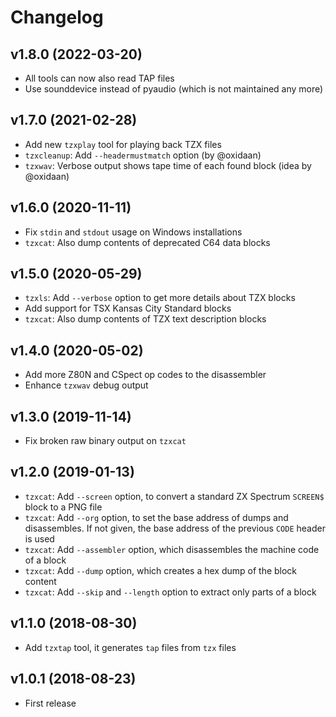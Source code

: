 # Changelog

## v1.8.0 (2022-03-20)

* All tools can now also read TAP files
* Use sounddevice instead of pyaudio (which is not maintained any more)

## v1.7.0 (2021-02-28)

* Add new `tzxplay` tool for playing back TZX files
* `tzxcleanup`: Add `--headermustmatch` option (by @oxidaan)
* `tzxwav`: Verbose output shows tape time of each found block (idea by @oxidaan)

## v1.6.0 (2020-11-11)

* Fix `stdin` and `stdout` usage on Windows installations
* `tzxcat`: Also dump contents of deprecated C64 data blocks

## v1.5.0 (2020-05-29)

* `tzxls`: Add `--verbose` option to get more details about TZX blocks
* Add support for TSX Kansas City Standard blocks
* `tzxcat`: Also dump contents of TZX text description blocks

## v1.4.0 (2020-05-02)

* Add more Z80N and CSpect op codes to the disassembler
* Enhance `tzxwav` debug output

## v1.3.0 (2019-11-14)

* Fix broken raw binary output on `tzxcat`

## v1.2.0 (2019-01-13)

* `tzxcat`: Add `--screen` option, to convert a standard ZX Spectrum `SCREEN$` block to a PNG file
* `tzxcat`: Add `--org` option, to set the base address of dumps and disassembles. If not given, the base address of the previous `CODE` header is used
* `tzxcat`: Add `--assembler` option, which disassembles the machine code of a block
* `tzxcat`: Add `--dump` option, which creates a hex dump of the block content
* `tzxcat`: Add `--skip` and `--length` option to extract only parts of a block

## v1.1.0 (2018-08-30)

* Add `tzxtap` tool, it generates `tap` files from `tzx` files

## v1.0.1 (2018-08-23)

* First release